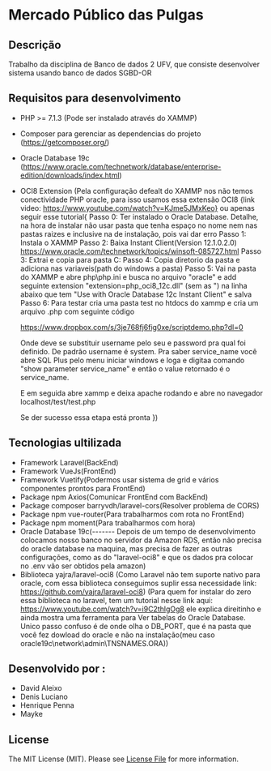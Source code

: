 # Mercado Público das Pulgas

## Descrição
Trabalho da disciplina de Banco de dados 2 UFV, que consiste desenvolver sistema usando banco de dados SGBD-OR

## Requisitos para desenvolvimento
- PHP >= 7.1.3 (Pode ser instalado através do XAMMP)
- Composer para gerenciar as dependencias do projeto (https://getcomposer.org/)
- Oracle Database 19c (https://www.oracle.com/technetwork/database/enterprise-edition/downloads/index.html)
- OCI8 Extension (Pela configuração defealt do XAMMP nos não temos conectividade PHP oracle, para isso usamos essa extensão OCI8 {link video: https://www.youtube.com/watch?v=KJme5JMxKeo} ou apenas seguir esse tutorial{
    Passo 0: Ter instalado o Oracle Database. Detalhe, na hora de instalar não usar pasta que tenha espaço no nome nem nas pastas raizes e inclusive na de instalação, pois vai dar erro
    Passo 1: Instala o XAMMP
    Passo 2: Baixa Instant Client(Version 12.1.0.2.0) https://www.oracle.com/technetwork/topics/winsoft-085727.html
    Passo 3: Extrai e copia para pasta C:
    Passo 4: Copia diretorio da pasta e adiciona nas variaveis(path do windows a pasta)
    Passo 5: Vai na pasta do XAMMP e abre php\php.ini e busca no arquivo "oracle" e add seguinte extension "extension=php_oci8_12c.dll" (sem as ") na linha abaixo que tem "Use with Oracle Database 12c Instant Client" e salva
    Passo 6: Para testar cria uma pasta test no htdocs do xammp e cria um arquivo .php com seguinte código
    
    https://www.dropbox.com/s/3je768fj6fig0xe/scriptdemo.php?dl=0

    Onde deve se substituir  username pelo seu e password pra qual foi definido. De padrão username é system. Pra saber service_name você abre SQL Plus pelo menu iniciar windows e loga e digitaa comando "show parameter service_name" e então o value retornado é o service_name.

    E em seguida abre xammp e deixa apache rodando e abre no navegador localhost/test/test.php

    Se der sucesso essa etapa está pronta
})

## Tecnologias ultilizada
- Framework Laravel(BackEnd)
- Framework VueJs(FrontEnd)
- Framework Vuetify(Podermos usar sistema de grid e vários componentes prontos para FrontEnd)
- Package npm Axios(Comunicar FrontEnd com BackEnd)
- Package composer barryvdh/laravel-cors(Resolver problema de CORS)
- Package npm vue-router(Para trabalharmos com rota no FrontEnd)
- Package npm moment(Para trabalharmos com hora)
- Oracle Database 19c(------- Depois de um tempo de desenvolvimento colocamos nosso banco no servidor da Amazon RDS, então não precisa do oracle database na maquina, mas precisa de fazer as outras configurações, como as do "laravel-oci8" e que os dados pra colocar no .env vão ser obtidos pela amazon)
- Biblioteca yajra/laravel-oci8 (Como Laravel não tem suporte nativo para oracle, com essa biblioteca conseguimos suplir essa necessidade link: https://github.com/yajra/laravel-oci8) (Para quem for instalar  do zero essa biblioteca no laravel, tem um tutorial nesse link aqui: https://www.youtube.com/watch?v=i9C2thlgOg8 ele explica direitinho e ainda mostra uma ferramenta para Ver tabelas do Oracle Database. Unico passo confuso é de onde olha o DB_PORT, que é na pasta que você fez dowload do oracle e não na instalação(meu caso oracle19c\network\admin\TNSNAMES.ORA))

## Desenvolvido por :
- David Aleixo
- Denis Luciano
- Henrique Penna
- Mayke

## License
The MIT License (MIT). Please see [License File](LICENSE.md) for more information.
